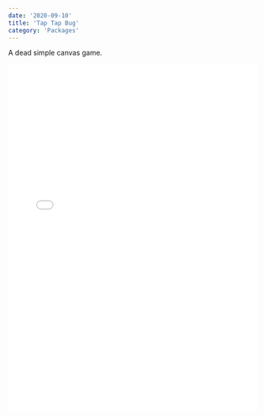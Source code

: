 ```yaml
---
date: '2020-09-10'
title: 'Tap Tap Bug'
category: 'Packages'
---
```


A dead simple canvas game.

<iframe src="/Tap-Tap-Bug/" width="100%" height="700px" frameborder="0"></iframe>

